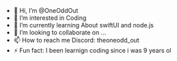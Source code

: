 - 👋 Hi, I’m @OneOddOut
- 👀 I’m interested in Coding
- 🌱 I’m currently learning About swiftUI and node.js
- 💞️ I’m looking to collaborate on ...
- 📫 How to reach me Discord: theoneodd_out
- ⚡ Fun fact: I been learnign coding since i was 9 years ol
